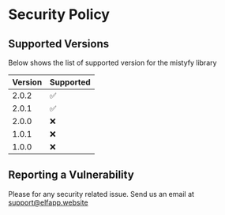 # Security Policy

## Supported Versions

Below shows the list of supported version for the mistyfy library

| Version | Supported          |
| ------- | ------------------ |
| 2.0.2   | :white_check_mark: |
| 2.0.1   | :white_check_mark: |
| 2.0.0   | :x:                |
| 1.0.1   | :x:                |
| 1.0.0   | :x:                |

## Reporting a Vulnerability

Please for any security related issue. Send us an email at support@elfapp.website
